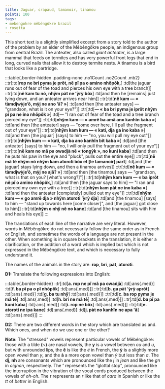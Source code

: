 ```yaml
---
title: Jaguar, crapaud, tamanoir, tinamou
points: 100
tags:
- mebengokre mẽbêngôkre brazil
- rosetta
---
```


This short text is a slightly simplified excerpt from a story told to the author of the problem by an elder
of the Mẽbêngôkre people, an indigenous group from central Brazil. The anteater, also called *giant anteater*, is a large mammal that feeds on termites and has very powerful front legs that
end in long, curved nails that allow it to destroy termite nests. A tinamou
is a bird that looks like a partridge.

:::table{.border-hidden .padding-none .no1Count .no2Count .mb2}
::tr[:td[**rop ne bri pyma je prõt, nẽ pĩ pa o amino nhõpôk,**] :td[the jaguar runs out of fear of the toad and pierces his own eye with a tree branch]]
::tr[:td[**nẽ kam tu nõ, nhỹm pàt ne ’ỳrỳ bôx**] :td[and then he [remains] just lying down, and an anteater arrives near him]]
::tr[:td[**nẽ kam — « tàmdjwỳje’õ, mỳj ne ano ’ã? »**] :td[and then [the anteater says] — "grandson, what is it on your eye?"]]
::tr[:td[**— « ba bri pyma je iprõt nhỹm pĩ pa ne ino nhõpôk »**] :td[— "I ran out of fear of the toad and a tree branch pierced my eye"]]
::tr[:td[**nhỹm kam — « amrẽ ba amã ano kanhĩn kaba »**] :td[and then [the anteater] says — "come over here, I'll pull the fragment out of your eye"]]
::tr[:td[**nhỹm kam kum — « kati, dja ga ino kaba »**] :td[and then [the jaguar] [says] to him — "no, you will pull my eye out"]]
::tr[:td[**nhỹm kum — « kati, dja ba ano kanhĩn bit kaba »**] :td[and [the anteater] [says] to him — "no, I will only pull the fragment out of your eye"]]
::tr[:td[**nẽ kam no mã pa owadjà nẽ « tongỳk », no kuni kaba**] :td[and then he puts his paw in the eye and "pluck", pulls out the entire eye]]
::tr[:td[**nẽ mã tẽ nhỹm nõ nhỹm kam atoroti bôx et [le tamanoir] part**] :td[and [the jaguar] stays lying down, and then a tinamou arrives]]
::tr[:td[**nẽ kum — « tàmdjwỳje’õ, mỳj ne ajã? »**] :td[and then [the tinamou] says — "grandson, what is that on you? [what's wrong?]"]]
::tr[:td[**nhỹm kam kum — « ba iprõt nẽ pĩ o amino nhõpôk,**] :td[and then [the jaguar says to him] — "I ran and pierced my own eye with a tree]]
::tr[:td[**nhỹm kam pàt ne ino kaba »**] :td[and then the anteater [completely] pulled out my eye"]]
::tr[:td[**nhỹm kum — « go amrẽ dja » nhỹm atoroti ’ỳrỳ dja**] :td[and [the tinamou] [says] to him — "stand up towards here [come closer]", and [the jaguar] got close to him]]
::tr[:td[**nhỹm o nhỹ nẽ no kane**] :td[and [the tinamou] sits with him and heals his eye]]
:::

The translations of each line of the narrative are very literal. However, words in Mẽbêngôkre do not necessarily follow the same order as in French or English, and sometimes the words of a language are not present in the other. When something is in square brackets in the translation, it is either a clarification,
or the addition of a word which is implied but which is not expressed in the Mẽbêngôkre text, and which is necessary to fully understand it.

The names of the animals in the story are: **rop**, **bri**, **pàt**, **atoroti**.

**D1:** Translate the following expressions into English:

:::table{.border-hidden}
::tr[:td[**a. rop ne pĩ mã pa owadjà**] :td[:ans{.med}] :td[**f. ba pĩ pa o pĩ nhõpôk**] :td[:ans{.med}]]
::tr[:td[**b. ga pàt ’ỳrỳ aprõt**] :td[:ans{.med}] :td[**g. ba tu nhỹ**] :td[:ans{.med}]]
::tr[:td[**c. ba rop pyma je mã tẽ**] :td[:ans{.med}] :td[**h. bri ne mã tẽ**] :td[:ans{.med}]]
::tr[:td[**d. ba pĩ pa kuni kaba**] :td[:ans{.med}] :td[**i. rop ne bôx**] :td[:ans{.med}]]
::tr[:td[**e. atoroti ne ipa kane**] :td[:ans{.med}] :td[**j. pàt no kanhĩn ne apa 'ã**] :td[:ans{.med}]]
:::

**D2:** There are two different words in the story which are translated as and. Which ones, and when do we use one or the other?

**Note:** The "stressed" vowels represent particular vowels of Mẽbêngôkre: those with a tilde **(~)** are nasal vowels, the **y** is a vowel between *ou* and *u*, but with unrounded lips, the **ê** is like the *é* in French, the **ỳ** is a slightly more open vowel than *y*, and the **à** a more open vowel than *ỳ* but less than *a*. The **dj**, **nh** are consonants which are pronounced like the *j* in *jean* and like
the *gn* in *oignon*, respectively. The **’** represents the "glottal stop", pronounced like the interruption in the vibration of the vocal cords produced between the vowels of *oh-oh*. The **r** represents an *r* like
that of *cara* in Spanish or like the *tt* of *better* in English.